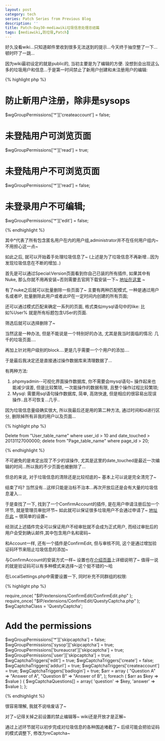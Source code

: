 ```yaml
---
layout: post
category: tech
series: Patch Series from Previous Blog
description: ''
title: Patch-Day30-mediawiki垃圾信息处理总结篇
tags: [mediawiki,防垃圾,Patch]
---
```


好久没看wiki...只知道邮件里收到很多无法送到的提示...今天终于抽空整了一下...顿时吓了一跳...

因为wiki最初设定的就是public的, 当初主要是为了编辑的方便. 没想到会出现这么多的垃圾用户和信息...于是第一时间禁止了新用户创建和未注册用户的编辑:

{% highlight php %}

# 防止新用户注册，除非是sysops
$wgGroupPermissions['*']['createaccount'] = false;
# 未登陆用户可浏览页面
$wgGroupPermissions['*']['read']            = true;
# 未登陆用户不可浏览页面
$wgGroupPermissions['*']['read']            = false;
# 未登录用户不可编辑;
$wgGroupPermissions['*']['edit']            = false;

{% endhighlight %}

其中*代表了所有包含匿名用户在内的用户组,administrator并不在任何用户组内~ 不用担心这一点~

如此之后, 就可以开始着手处理垃圾信息了~ (上述是为了垃圾信息不再新增...因为发现垃圾信息在不断的增加..)

首先是可以通过Special:Version页面看到你自己已装的所有插件, 如果其中有Nuke, 那么你就不用再安装~否则需要去官网下载安装一下~ <a href="https://www.mediawiki.org/wiki/Extension:Nuke" target="_blank">地址在这里</a> ~

有了nuke之后就可以批量删除一些页面了~ 主要有两种匹配模式, 一种是通过用户名或者IP, 批量删除此用户或者此IP在一定时间内创建的所有页面;

还可以通过模式匹配来确定一系列的页面, 格式类似mysql语句中的like: 比如%User% 就是所有标题包含USer的页面.

筛选后就可以选择删除了~

当然这是一种办法, 但是不能说是一个特别好的办法, 尤其是我当时面临的情况: 几千的垃圾页面....

再加上针对用户级别的block....更是几乎需要一个个用户的添加....

于是最后我决定还是直接通过操作数据库来清理数据了...

有两种方法:

<ol>
  	<li>phpmyadmin--可视化界面操作数据库, 你不需要会mysql语句~ 操作起来也能减少误差, 但是比较繁琐, 一次能操作的数据有限, 且整个操作过程比较繁琐;</li>
  	<li>Mysql: 需要用sql语句操作数据库, 简单, 高效快速, 但是相应的很容易出现误操作..且不可恢复...几乎..</li>
</ol>

因为垃圾信息量级确实很大, 所以我最后还是用的第二种方法, 通过时间和id进行区分, 删除掉所有非我的用户以及页面...

{% highlight php %}

Delete from "User_table_name" where user_id > 10 and date_touched > 20131127000000; 
delete from "Page_table_name" where page_id > 20;

{% endhighlight %}


不可避免的是肯定出现了不少的误操作, 尤其是这里的date_touched是最近一次编辑的时间...所以我的不少页面也被删除了...

但总的来说, 对于垃圾信息的清除还是比较彻底的~ 基本上可以说是完全清完了~

结束了吗? 当然没有...这样只能是治标不治本...再次开放后还是会有大量的垃圾信息灌入...

于是查找了一下, 找到了一个ConfirmAccount的插件, 是在用户申请注册后加一个环节, 就是管理员审批环节~ 如此就可以保证很多垃圾用户不会通过申请了~ <a href="https://www.mediawiki.org/wiki/Extension:ConfirmAccount" target="_blank">地址在此</a> ~ 很简单的设置~

经测试上述插件完全可以保证用户不经审批就不会成为正式用户, 而经过审批后的用户会受到确认邮件,其中包含用户名和密码~

和Account一样, 还有一个插件是ConfirmEdit, 但与审核不同, 这个是通过增加验证码环节来阻止垃圾信息的添加~

与ConfirmAccount的安装方式一样~ 设置也在<a href="https://www.mediawiki.org/wiki/Extension:ConfirmEdit" target="_blank">介绍页面</a>上详细说明了~ 值得一说的就是验证码可以有多种模式来选择～这个挺不错的～哈

在LocalSettings.php中需要设置一下, 同时补充不同群组的权限:

{% highlight php %}

 require_once( "$IP/extensions/ConfirmEdit/ConfirmEdit.php" );
 require_once( "$IP/extensions/ConfirmEdit/QuestyCaptcha.php" );
 $wgCaptchaClass = 'QuestyCaptcha';
 # Add the permissions
 $wgGroupPermissions['*']['skipcaptcha'] = false;
 $wgGroupPermissions['sysop']['skipcaptcha'] = true;
 $wgGroupPermissions['bureaucrat']['skipcaptcha'] = true;
 $wgGroupPermissions['user']['skipcaptcha'] = true;
 $wgCaptchaTriggers['edit']          = true; 
 $wgCaptchaTriggers['create']        = false; 
 $wgCaptchaTriggers['addurl']        = true; 
 $wgCaptchaTriggers['createaccount'] = true;
 $wgCaptchaTriggers['badlogin']      = true;
 $arr = array (
         "Question A" => "Answer of A",
         "Question B" => "Answer of B",
 );
 foreach ( $arr as $key => $value ) { 
         $wgCaptchaQuestions[] = array( 'question' => $key, 'answer' => $value );
 };

{% endhighlight %}

很容易理解, 我就不说啥废话了~

对了~记得关掉之前设置的禁止编辑等~ wiki还是开放才是正解~

通过上述环节就可以初步完成对垃圾信息的各种围追堵截了~ 后续可能会把验证码的模式调整下, 修改为reCaptcha~

